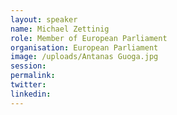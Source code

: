 ```yaml
---
layout: speaker
name: Michael Zettinig
role: Member of European Parliament
organisation: European Parliament
image: /uploads/Antanas Guoga.jpg
session:
permalink:
twitter:
linkedin:
---
```

